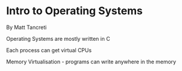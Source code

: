 # Intro to Operating Systems

By Matt Tancreti

Operating Systems are mostly written in C

Each process can get virtual CPUs

Memory Virtualisation - programs can write anywhere in the memory

